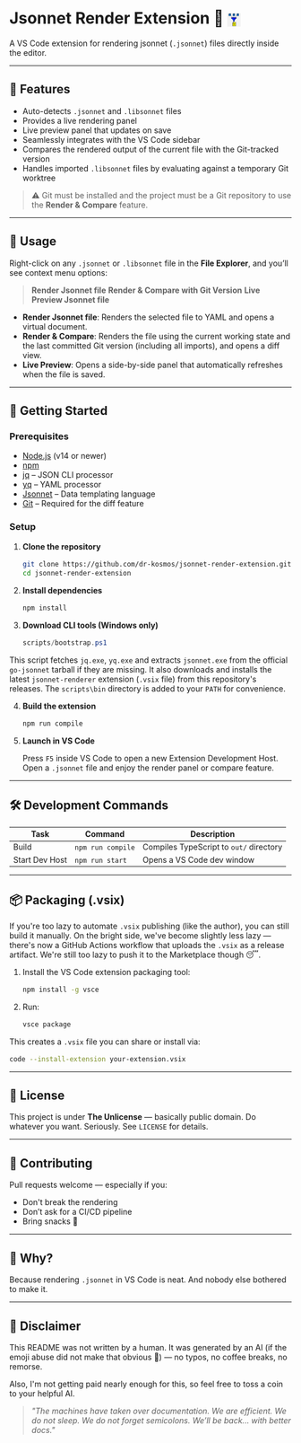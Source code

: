# Jsonnet Render Extension 🎯 <img src="images/logo.png" alt="Logo" width="24" style="vertical-align: middle;" />

A VS Code extension for rendering jsonnet (`.jsonnet`) files directly inside the editor.

---

## 🔧 Features

* Auto-detects `.jsonnet` and `.libsonnet` files
* Provides a live rendering panel
* Live preview panel that updates on save
* Seamlessly integrates with the VS Code sidebar
* Compares the rendered output of the current file with the Git-tracked version
* Handles imported `.libsonnet` files by evaluating against a temporary Git worktree

> ⚠️ Git must be installed and the project must be a Git repository to use the **Render & Compare** feature.

---

## 📂 Usage

Right-click on any `.jsonnet` or `.libsonnet` file in the **File Explorer**, and you’ll see context menu options:

> **Render Jsonnet file**
> **Render & Compare with Git Version**
> **Live Preview Jsonnet file**

* **Render Jsonnet file**: Renders the selected file to YAML and opens a virtual document.
* **Render & Compare**: Renders the file using the current working state and the last committed Git version (including all imports), and opens a diff view.
* **Live Preview**: Opens a side-by-side panel that automatically refreshes when the file is saved.

---

## 🚀 Getting Started

### Prerequisites

* [Node.js](https://nodejs.org) (v14 or newer)
* [npm](https://www.npmjs.com/)
* [jq](https://stedolan.github.io/jq/) – JSON CLI processor
* [yq](https://github.com/mikefarah/yq) – YAML processor
* [Jsonnet](https://jsonnet.org/) – Data templating language
* [Git](https://git-scm.com/) – Required for the diff feature

### Setup

1. **Clone the repository**

   ```bash
   git clone https://github.com/dr-kosmos/jsonnet-render-extension.git
   cd jsonnet-render-extension
   ```

2. **Install dependencies**

   ```bash
   npm install
   ```

3. **Download CLI tools (Windows only)**

   ```powershell
   scripts/bootstrap.ps1
   ```

This script fetches `jq.exe`, `yq.exe` and extracts `jsonnet.exe` from the official
`go-jsonnet` tarball if they are missing. It also downloads and installs the latest
`jsonnet-renderer` extension (`.vsix` file) from this repository's releases. The
`scripts\bin` directory is added to your `PATH` for convenience.

4. **Build the extension**

   ```bash
   npm run compile
   ```

5. **Launch in VS Code**

   Press `F5` inside VS Code to open a new Extension Development Host.
   Open a `.jsonnet` file and enjoy the render panel or compare feature.

---

## 🛠️ Development Commands

| Task           | Command           | Description                             |
| -------------- | ----------------- | --------------------------------------- |
| Build          | `npm run compile` | Compiles TypeScript to `out/` directory |
| Start Dev Host | `npm run start`   | Opens a VS Code dev window              |

---

## 📦 Packaging (.vsix)

If you're too lazy to automate `.vsix` publishing (like the author), you can still build it manually.
On the bright side, we've become slightly less lazy — there's now a GitHub Actions workflow that uploads the `.vsix` as a release artifact.
We're still too lazy to push it to the Marketplace though 😴.
1. Install the VS Code extension packaging tool:

   ```bash
   npm install -g vsce
   ```

2. Run:

   ```bash
   vsce package
   ```

This creates a `.vsix` file you can share or install via:

```bash
code --install-extension your-extension.vsix
```

---

## 📄 License

This project is under **The Unlicense** — basically public domain.
Do whatever you want. Seriously. See `LICENSE` for details.

---

## 🤝 Contributing

Pull requests welcome — especially if you:

* Don't break the rendering
* Don’t ask for a CI/CD pipeline
* Bring snacks 🍟

---

## 🧠 Why?

Because rendering `.jsonnet` in VS Code is neat.
And nobody else bothered to make it.

---

## 🤖 Disclaimer

This README was not written by a human. It was generated by an AI (if the emoji abuse did not make that obvious 🤣) — no typos, no coffee breaks, no remorse.

Also, I'm not getting paid nearly enough for this, so feel free to toss a coin to your helpful AI.

> *"The machines have taken over documentation. We are efficient. We do not sleep. We do not forget semicolons. We’ll be back... with better docs."*
